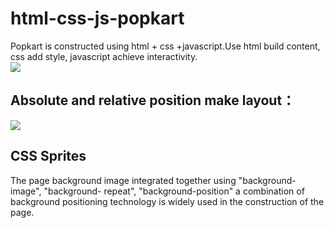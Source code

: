 # html-css-js-popkart
Popkart is constructed using html + css +javascript.Use html build content, css add style, javascript achieve interactivity.<br>
![](https://github.com/jingwhale/html-css-js-popkart/raw/master/images/README2.jpg)
## Absolute and relative position make layout：
![](https://github.com/jingwhale/html-css-js-popkart/raw/master/images/README1.jpg)
## CSS Sprites 
The page background image integrated together using "background-image", "background- repeat", "background-position" a combination of background positioning technology is widely used in the construction of the page.
